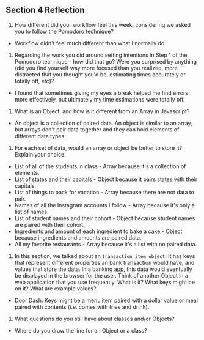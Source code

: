 ## Section 4 Reflection

1. How different did your workflow feel this week, considering we asked you to follow the Pomodoro technique?
- Workflow didn't feel much different than what I normally do.

1. Regarding the work you did around setting intentions in Step 1 of the Pomodoro technique - how did that go? Were you surprised by anything (did you find yourself way more focused than you realized, more distracted that you thought you'd be, estimating times accurately or totally off, etc)?
- I found that sometimes giving my eyes a break helped me find errors more effectively, but ultimately my time estimations were totally off.

1. What is an Object, and how is it different from an Array in Javascript?
- An object is a collection of paired data. An object is similar to an array, but arrays don't pair data together and they can hold elements of different data types.

1. For each set of data, would an array or object be better to store it? Explain your choice.

  * List of all of the students in class - Array because it's a collection of elements.
  * List of states and their capitals - Object because it pairs states with their capitals.
  * List of things to pack for vacation - Array because there are not data to pair.
  * Names of all the Instagram accounts I follow - Array because it's only a list of names.
  * List of student names and their cohort - Object because student names are paired with their cohort.
  * Ingredients and amount of each ingredient to bake a cake - Object because ingredients and amounts are paired data.
  * All my favorite restaurants - Array because it's a list with no paired data.

1. In this section, we talked about an `transaction item object`. It has keys that represent different properties an bank transaction would have, and values that store the data. In a banking app, this data would eventually be displayed in the browser for the user. Think of another Object in a web application that you use frequently. What is it? What keys might be on it? What are example values?
- Door Dash. Keys might be a menu item paired with a dollar value or meal paired with contents (i.e. comes with fries and drink).   

1. What questions do you still have about classes and/or Objects?
-  Where do you draw the line for an Object or a class?
